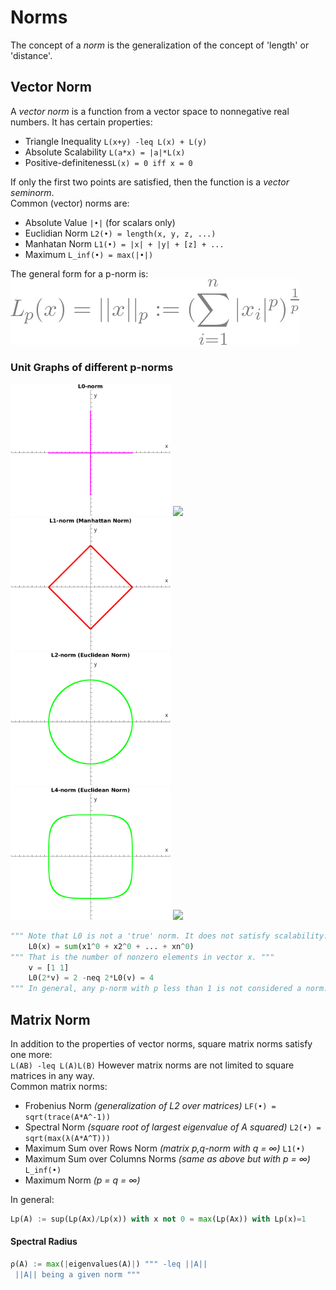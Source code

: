 # Norms
The concept of a *norm* is the generalization of the concept of 'length' or 'distance'.  
## Vector Norm
A *vector norm* is a function from a vector space to nonnegative real numbers. It has certain properties:
* Triangle Inequality `L(x+y) -leq L(x) + L(y)`  
* Absolute Scalability `L(a*x) = |a|*L(x)`  
* Positive-definiteness`L(x) = 0 iff x = 0`  

If only the first two points are satisfied, then the function is a *vector seminorm*.  
Common (vector) norms are:
* Absolute Value `|•|` (for scalars only)  
* Euclidian Norm `L2(•) = length(x, y, z, ...)`  
* Manhatan Norm `L1(•) = |x| + |y| + [z] + ...`  
* Maximum `L_inf(•) = max(|•|)`  

The general form for a p-norm is:  
![p-norm](/img/norms/p-norm.png)
### Unit Graphs of different p-norms  
<img src='/img/norms/L0.png' width='256'></img>
<img src='/img/norms/L½.png' width='256'></img>
<img src='/img/norms/L1.png' width='256'></img>
<img src='/img/norms/L2.png' width='256'></img>
<img src='/img/norms/L4.png' width='256'></img>
<img src='/img/norms/L∞.png' width='256'></img>  
```python
""" Note that L0 is not a 'true' norm. It does not satisfy scalability. Additionally, it has no pth-root: """
    L0(x) = sum(x1^0 + x2^0 + ... + xn^0)
""" That is the number of nonzero elements in vector x. """
    v = [1 1]
    L0(2*v) = 2 -neq 2*L0(v) = 4
""" In general, any p-norm with p less than 1 is not considered a norm. """
```
## Matrix Norm  
In addition to the properties of vector norms, square matrix norms satisfy one more:  
`L(AB) -leq L(A)L(B)`
However matrix norms are not limited to square matrices in any way.  
Common matrix norms:
* Frobenius Norm *(generalization of L2 over matrices)* `LF(•) = sqrt(trace(A*A^-1))`  
* Spectral Norm *(square root of largest eigenvalue of A squared)* `L2(•) = sqrt(max(λ(A*A^T)))` 
* Maximum Sum over Rows Norm *(matrix p,q-norm with q = ∞)* `L1(•)`
* Maximum Sum over Columns Norms *(same as above but with p = ∞)* `L_inf(•)`
* Maximum Norm *(p = q = ∞)*  

In general:  
```python
Lp(A) := sup(Lp(Ax)/Lp(x)) with x not 0 = max(Lp(Ax)) with Lp(x)=1
```
#### Spectral Radius
```python
ρ(A) := max(|eigenvalues(A)|) """ -leq ||A|| 
 ||A|| being a given norm """
```
